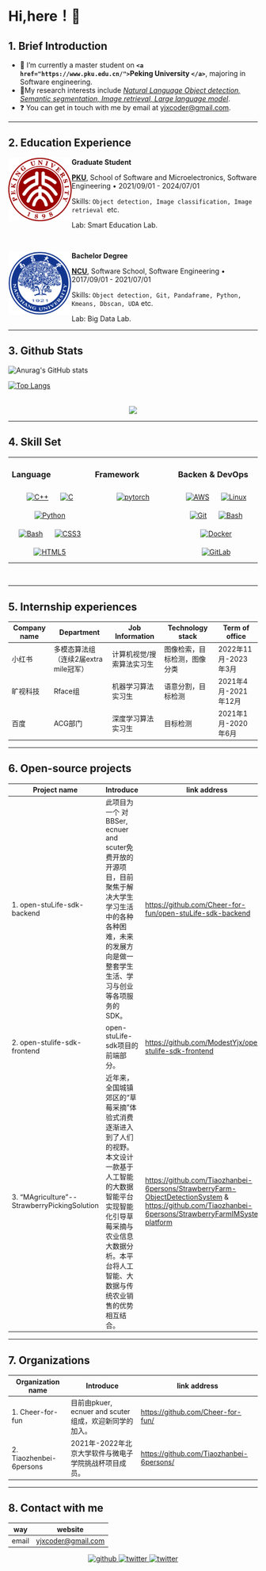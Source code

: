 # Hi,here！👋

## 1. Brief Introduction

- 🔭 I’m currently a master student on **`<a href="https://www.pku.edu.cn/">`Peking University `</a>`**, majoring in Software engineering.
- 🌱My research interests include [*Natural Language Object detection, Semantic segmentation, Image retrieval, Large language model*](https://github.com/JackHCC/NLP-Bubble).
- ❓ You can get in touch with me by email at yjxcoder@gmail.com.

---



## 2. Education Experience



[<img align="left" height="128px" width="128px" alt="PKU" src="./images/icons/PKU.png"/>](https://www.pku.edu.cn/)

**Graduate Student** 

[**PKU**](https://www.pku.edu.cn/), School of Software and Microelectronics, Software Engineering • 2021/09/01 - 2024/07/01  

Skills: `Object detection, Image classification, Image retrieval `etc.

Lab: Smart Education Lab.





<br>


[<img align="left" height="128px" width="128px" alt="NCU" src="./images/icons/NCU5.png"/>](https://www.ncu.edu.cn/)

**Bachelor Degree** 

[**NCU**](https://www.ncu.edu.cn/), Software School, Software Engineering • 2017/09/01 - 2021/07/01 

Skills: `Object detection, Git, Pandaframe, Python, Kmeans, Dbscan, UDA` etc.

Lab: Big Data Lab.





---



## 3. Github Stats

![Anurag's GitHub stats](https://github-readme-stats.vercel.app/api?username=ModestYjx&show_icons=true)

[![Top Langs](https://github-readme-stats.vercel.app/api/top-langs/?username=ModestYjx&layout=compact)](https://github.com/anuraghazra/github-readme-stats)

<br/>  

<div align="center">
<img src="https://komarev.com/ghpvc/?username=ModestYjx&&style=flat-square" align="center" />
</div>  

---



## 4. Skill Set  

<table><tr><td valign="top" width="33%">

### Language  
<div align="center">  
<a href="https://www.cplusplus.com/" target="_blank"><img style="margin: 10px" src="https://profilinator.rishav.dev/skills-assets/cplusplus-original.svg" alt="C++" height="50" /></a>  
<a href="https://www.cprogramming.com/" target="_blank"><img style="margin: 10px" src="https://profilinator.rishav.dev/skills-assets/c-original.svg" alt="C" height="50" /></a>  
<a href="https://www.python.org/" target="_blank"><img style="margin: 10px" src="https://profilinator.rishav.dev/skills-assets/python-original.svg" alt="Python" height="50" /></a>  
<a href="https://www.gnu.org/software/bash/" target="_blank"><img style="margin: 10px" src="https://profilinator.rishav.dev/skills-assets/gnu_bash-icon.svg" alt="Bash" height="50" /></a>  
<a href="https://www.w3schools.com/css/" target="_blank"><img style="margin: 10px" src="https://profilinator.rishav.dev/skills-assets/css3-original-wordmark.svg" alt="CSS3" height="50" /></a>  
<a href="https://en.wikipedia.org/wiki/HTML5" target="_blank"><img style="margin: 10px" src="https://profilinator.rishav.dev/skills-assets/html5-original-wordmark.svg" alt="HTML5" height="50" /></a>  
</div>

</td><td valign="top" width="33%">



### Framework  
<div align="center">  
<a href="https://pytorch.org/" target="_blank"><img style="margin: 10px" src="https://profilinator.rishav.dev/skills-assets/pytorch-icon.svg" alt="pytorch" height="50" /></a>  
</div>

</td><td valign="top" width="33%">



### Backen & DevOps  
<div align="center">  
<a href="https://aws.amazon.com/" target="_blank"><img style="margin: 10px" src="https://profilinator.rishav.dev/skills-assets/amazonwebservices-original-wordmark.svg" alt="AWS" height="50" /></a>  
<a href="https://www.linux.org/" target="_blank"><img style="margin: 10px" src="https://profilinator.rishav.dev/skills-assets/linux-original.svg" alt="Linux" height="50" /></a>  
<a href="https://github.com/" target="_blank"><img style="margin: 10px" src="https://profilinator.rishav.dev/skills-assets/git-scm-icon.svg" alt="Git" height="50" /></a>  
<a href="https://www.gnu.org/software/bash/" target="_blank"><img style="margin: 10px" src="https://profilinator.rishav.dev/skills-assets/gnu_bash-icon.svg" alt="Bash" height="50" /></a>  
<a href="https://www.docker.com/" target="_blank"><img style="margin: 10px" src="https://profilinator.rishav.dev/skills-assets/docker-original-wordmark.svg" alt="Docker" height="50" /></a>  
<a href="https://about.gitlab.com/" target="_blank"><img style="margin: 10px" src="https://profilinator.rishav.dev/skills-assets/gitlab.svg" alt="GitLab" height="50" /></a>  
</div>

</td></tr></table>  

<br/>  



---



## 5. Internship experiences

| Company name     | Department                            | Job Information           | Technology stack             | Term of office       |
| ---------------- | ------------------------------------- | ------------------------- | ---------------------------- | -------------------- |
| 小红书           | 多模态算法组（连续2届extra mile冠军） | 计算机视觉/搜索算法实习生 | 图像检索，目标检测，图像分类 | 2022年11月-2023年3月 |
| 旷视科技         | Rface组                               | 机器学习算法实习生        | 语意分割，目标检测           | 2021年4月-2021年12月 |
| 百度 | ACG部门                               | 深度学习算法实习生        | 目标检测                     | 2021年1月-2020年6月  |

---



## 6. Open-source projects

| Project name                                   | Introduce                                                                                                                                                                                                      | link address                                                                                                                                           |
| ---------------------------------------------- | -------------------------------------------------------------------------------------------------------------------------------------------------------------------------------------------------------------- | ------------------------------------------------------------------------------------------------------------------------------------------------------ |
| 1. open-stuLife-sdk-backend                    | 此项目为一个 对 BBSer, ecnuer and scuter免费开放的开源项目，目前聚焦于解决大学生学习生活中的各种各种困难，未来的发展方向是做一整套学生生活、学习与创业等各项服务的SDK。                              | https://github.com/Cheer-for-fun/open-stuLife-sdk-backend                                                                                              |
| 2. open-stulife-sdk-frontend                   | open-stuLife-sdk项目的前端部分。                                                                                                                                                                               | https://github.com/ModestYjx/open-stulife-sdk-frontend                                                                                                 |
| 3. “MAgriculture”--StrawberryPickingSolution | 近年来，全国城镇郊区的“草莓采摘”体验式消费逐渐进入到了人们的视野。本文设计一款基于人工智能的大数据智能平台实现智能化引导草莓采摘与农业信息大数据分析。本平台将人工智能、大数据与传统农业销售的优势相互结合。 | https://github.com/Tiaozhanbei-6persons/StrawberryFarm-ObjectDetectionSystem & https://github.com/Tiaozhanbei-6persons/StrawberryFarmIMSystem-platform |

---



## 7. Organizations

| Organization name       | Introduce                                              | link address                             |
| ----------------------- | ------------------------------------------------------ | ---------------------------------------- |
| 1. Cheer-for-fun        | 目前由pkuer, ecnuer and scuter组成，欢迎新同学的加入。 | https://github.com/Cheer-for-fun/        |
| 2. Tiaozhenbei-6persons | 2021年-2022年北京大学软件与微电子学院挑战杯项目成员。  | https://github.com/Tiaozhanbei-6persons/ |

---



## 8. Contact with me

| way   | website            |
| ----- | ------------------ |
| email | yjxcoder@gmail.com |

<div align="center">
<a href="https://github.com/ModestYjx" target="_blank">
<img src=https://img.shields.io/badge/github-%2324292e.svg?&style=for-the-badge&logo=github&logoColor=white alt=github style="margin-bottom: 5px;" />
</a>
<a href="https://twitter.com/@jiaxun71762860" target="_blank">
<img src=https://img.shields.io/badge/twitter-%2300acee.svg?&style=for-the-badge&logo=twitter&logoColor=white alt=twitter style="margin-bottom: 5px;" />
</a>
<a href="https://maimai.cn/contact/share/card?u=lqp3mwimqkpj&_share_channel=copy_link" target="_blank">
<img src=https://gimg2.baidu.com/image_search/src=http%3A%2F%2Fimage.codes51.com%2FArticle%2Fimage%2F20160505%2F20160505002237_3798.jpg&refer=http%3A%2F%2Fimage.codes51.com&app=2002&size=f9999,10000&q=a80&n=0&g=0n&fmt=jpeg?sec=1641697394&t=3e832bf30c27ba6aa9c0faf1ee698aa9 alt=twitter style="margin-bottom: 5px;height: 28px" />
</a>  
</div>

